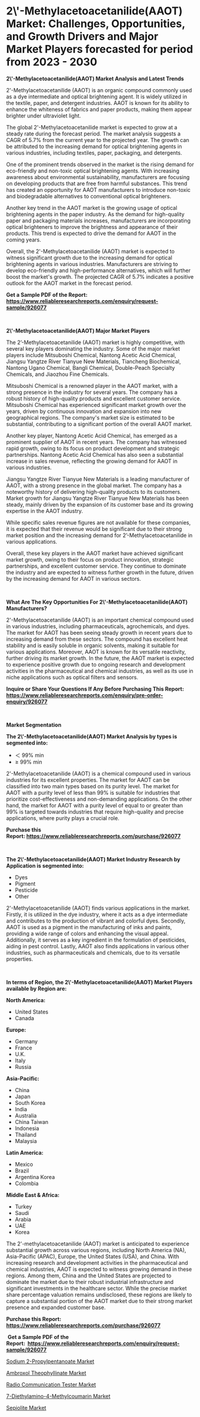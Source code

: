 <p><h1>2\'-Methylacetoacetanilide(AAOT) Market: Challenges, Opportunities, and Growth Drivers and Major Market Players forecasted for period from 2023 - 2030</h1></p><p><strong>2\'-Methylacetoacetanilide(AAOT) Market Analysis and Latest Trends</strong></p>
<p><p>2'-Methylacetoacetanilide (AAOT) is an organic compound commonly used as a dye intermediate and optical brightening agent. It is widely utilized in the textile, paper, and detergent industries. AAOT is known for its ability to enhance the whiteness of fabrics and paper products, making them appear brighter under ultraviolet light.</p><p>The global 2'-Methylacetoacetanilide market is expected to grow at a steady rate during the forecast period. The market analysis suggests a CAGR of 5.7% from the current year to the projected year. The growth can be attributed to the increasing demand for optical brightening agents in various industries, including textiles, paper, packaging, and detergents.</p><p>One of the prominent trends observed in the market is the rising demand for eco-friendly and non-toxic optical brightening agents. With increasing awareness about environmental sustainability, manufacturers are focusing on developing products that are free from harmful substances. This trend has created an opportunity for AAOT manufacturers to introduce non-toxic and biodegradable alternatives to conventional optical brighteners.</p><p>Another key trend in the AAOT market is the growing usage of optical brightening agents in the paper industry. As the demand for high-quality paper and packaging materials increases, manufacturers are incorporating optical brighteners to improve the brightness and appearance of their products. This trend is expected to drive the demand for AAOT in the coming years.</p><p>Overall, the 2'-Methylacetoacetanilide (AAOT) market is expected to witness significant growth due to the increasing demand for optical brightening agents in various industries. Manufacturers are striving to develop eco-friendly and high-performance alternatives, which will further boost the market's growth. The projected CAGR of 5.7% indicates a positive outlook for the AAOT market in the forecast period.</p></p>
<p><strong>Get a Sample PDF of the Report:&nbsp; <a href="https://www.reliableresearchreports.com/enquiry/request-sample/926077">https://www.reliableresearchreports.com/enquiry/request-sample/926077</a></strong></p>
<p>&nbsp;</p>
<p><strong>2\'-Methylacetoacetanilide(AAOT) Major Market Players</strong></p>
<p><p>The 2’-Methylacetoacetanilide (AAOT) market is highly competitive, with several key players dominating the industry. Some of the major market players include Mitsuboshi Chemical, Nantong Acetic Acid Chemical, Jiangsu Yangtze River Tianyue New Materials, Tiancheng Biochemical, Nantong Ugano Chemical, Bangli Chemical, Double-Peach Specialty Chemicals, and Jiaozhou Fine Chemicals.</p><p>Mitsuboshi Chemical is a renowned player in the AAOT market, with a strong presence in the industry for several years. The company has a robust history of high-quality products and excellent customer service. Mitsuboshi Chemical has experienced significant market growth over the years, driven by continuous innovation and expansion into new geographical regions. The company's market size is estimated to be substantial, contributing to a significant portion of the overall AAOT market.</p><p>Another key player, Nantong Acetic Acid Chemical, has emerged as a prominent supplier of AAOT in recent years. The company has witnessed rapid growth, owing to its focus on product development and strategic partnerships. Nantong Acetic Acid Chemical has also seen a substantial increase in sales revenue, reflecting the growing demand for AAOT in various industries.</p><p>Jiangsu Yangtze River Tianyue New Materials is a leading manufacturer of AAOT, with a strong presence in the global market. The company has a noteworthy history of delivering high-quality products to its customers. Market growth for Jiangsu Yangtze River Tianyue New Materials has been steady, mainly driven by the expansion of its customer base and its growing expertise in the AAOT industry.</p><p>While specific sales revenue figures are not available for these companies, it is expected that their revenue would be significant due to their strong market position and the increasing demand for 2’-Methylacetoacetanilide in various applications.</p><p>Overall, these key players in the AAOT market have achieved significant market growth, owing to their focus on product innovation, strategic partnerships, and excellent customer service. They continue to dominate the industry and are expected to witness further growth in the future, driven by the increasing demand for AAOT in various sectors.</p></p>
<p>&nbsp;</p>
<p><strong>What Are The Key Opportunities For 2\'-Methylacetoacetanilide(AAOT) Manufacturers?</strong></p>
<p><p>2'-Methylacetoacetanilide (AAOT) is an important chemical compound used in various industries, including pharmaceuticals, agrochemicals, and dyes. The market for AAOT has been seeing steady growth in recent years due to increasing demand from these sectors. The compound has excellent heat stability and is easily soluble in organic solvents, making it suitable for various applications. Moreover, AAOT is known for its versatile reactivity, further driving its market growth. In the future, the AAOT market is expected to experience positive growth due to ongoing research and development activities in the pharmaceutical and chemical industries, as well as its use in niche applications such as optical filters and sensors.</p></p>
<p><strong>Inquire or Share Your Questions If Any Before Purchasing This Report: <a href="https://www.reliableresearchreports.com/enquiry/pre-order-enquiry/926077">https://www.reliableresearchreports.com/enquiry/pre-order-enquiry/926077</a></strong></p>
<p>&nbsp;</p>
<p><strong>Market Segmentation</strong></p>
<p><strong>The 2\'-Methylacetoacetanilide(AAOT) Market Analysis by types is segmented into:</strong></p>
<p><ul><li>＜ 99% min</li><li>≥ 99% min</li></ul></p>
<p><p>2'-Methylacetoacetanilide (AAOT) is a chemical compound used in various industries for its excellent properties. The market for AAOT can be classified into two main types based on its purity level. The market for AAOT with a purity level of less than 99% is suitable for industries that prioritize cost-effectiveness and non-demanding applications. On the other hand, the market for AAOT with a purity level of equal to or greater than 99% is targeted towards industries that require high-quality and precise applications, where purity plays a crucial role.</p></p>
<p><strong>Purchase this Report:&nbsp;<a href="https://www.reliableresearchreports.com/purchase/926077">https://www.reliableresearchreports.com/purchase/926077</a></strong></p>
<p>&nbsp;</p>
<p><strong>The 2\'-Methylacetoacetanilide(AAOT) Market Industry Research by Application is segmented into:</strong></p>
<p><ul><li>Dyes</li><li>Pigment</li><li>Pesticide</li><li>Other</li></ul></p>
<p><p>2'-Methylacetoacetanilide (AAOT) finds various applications in the market. Firstly, it is utilized in the dye industry, where it acts as a dye intermediate and contributes to the production of vibrant and colorful dyes. Secondly, AAOT is used as a pigment in the manufacturing of inks and paints, providing a wide range of colors and enhancing the visual appeal. Additionally, it serves as a key ingredient in the formulation of pesticides, aiding in pest control. Lastly, AAOT also finds applications in various other industries, such as pharmaceuticals and chemicals, due to its versatile properties.</p></p>
<p>&nbsp;</p>
<p><strong>In terms of Region, the 2\'-Methylacetoacetanilide(AAOT) Market Players available by Region are:</strong></p>
<p>
    <p> <strong> North America: </strong>
        <ul>
            <li>United States</li>
            <li>Canada</li>
        </ul>
        </p> 
    <p> <strong> Europe: </strong>
        <ul>
            <li>Germany</li>
            <li>France</li>
            <li>U.K.</li>
            <li>Italy</li>
            <li>Russia</li>
        </ul>
        </p> 
    <p> <strong> Asia-Pacific: </strong>
        <ul>
            <li>China</li>
            <li>Japan</li>
            <li>South Korea</li>
            <li>India</li>
            <li>Australia</li>
            <li>China Taiwan</li>
            <li>Indonesia</li>
            <li>Thailand</li>
            <li>Malaysia</li>
        </ul>
        </p> 
    <p> <strong> Latin America: </strong>
        <ul>
            <li>Mexico</li>
            <li>Brazil</li>
            <li>Argentina Korea</li>
            <li>Colombia</li>
        </ul>
        </p> 
    <p> <strong> Middle East & Africa: </strong>
        <ul>
            <li>Turkey</li>
            <li>Saudi</li>
            <li>Arabia</li>
            <li>UAE</li>
            <li>Korea</li>
        </ul>
    </p>
    </p>
<p><p>The 2'-methylacetoacetanilide (AAOT) market is anticipated to experience substantial growth across various regions, including North America (NA), Asia-Pacific (APAC), Europe, the United States (USA), and China. With increasing research and development activities in the pharmaceutical and chemical industries, AAOT is expected to witness growing demand in these regions. Among them, China and the United States are projected to dominate the market due to their robust industrial infrastructure and significant investments in the healthcare sector. While the precise market share percentage valuation remains undisclosed, these regions are likely to capture a substantial portion of the AAOT market due to their strong market presence and expanded customer base.</p></p>
<p><strong>Purchase this Report: <a href="https://www.reliableresearchreports.com/purchase/926077">https://www.reliableresearchreports.com/purchase/926077</a></strong></p>
<p>&nbsp;<strong>Get a Sample PDF of the Report:&nbsp;&nbsp;<a href="https://www.reliableresearchreports.com/enquiry/request-sample/926077">https://www.reliableresearchreports.com/enquiry/request-sample/926077</a></strong></p>
<p><strong></strong></p>
<p><p><a href="https://www.linkedin.com/pulse/sodium-2-propylpentanoate-market-share-amp-new-trends-analysis/">Sodium 2-Propylpentanoate Market</a></p><p><a href="https://www.linkedin.com/pulse/ambroxol-theophyllinate-market-share-amp-new-trends-analysis/">Ambroxol Theophyllinate Market</a></p><p><a href="https://medium.com/@s40138378/radio-communication-tester-market-size-growth-forecast-2023-2030-1f7acb8088f0">Radio Communication Tester Market</a></p><p><a href="https://www.linkedin.com/pulse/7-diethylamino-4-methylcoumarin-market-size-share-amp-trends/">7-Diethylamino-4-Methylcoumarin Market</a></p><p><a href="https://medium.com/@rossiezieme2023/sepiolite-market-size-growth-forecast-2023-2030-c77dfa4f9b96">Sepiolite Market</a></p></p>